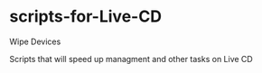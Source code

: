 scripts-for-Live-CD
===================

Wipe Devices

Scripts that will speed up managment and other tasks on Live CD

